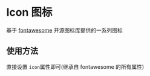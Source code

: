 # Icon 图标

基于 [fontawesome](https://fontawesome.com/search?m=free&o=r) 开源图标库提供的一系列图标

## 使用方法

直接设置 `icon`属性即可(继承自 fontawesome 的所有属性)

<YkIcon :icon="['fas', 'magnifying-glass']"></YkIcon>
<YkIcon :icon="['fas', 'magnifying-glass']"></YkIcon>
